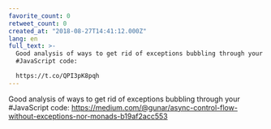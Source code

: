 ```yaml
---
favorite_count: 0
retweet_count: 0
created_at: "2018-08-27T14:41:12.000Z"
lang: en
full_text: >-
  Good analysis of ways to get rid of exceptions bubbling through your
  #JavaScript code:

  https://t.co/QPI3pK8pqh
---
```


Good analysis of ways to get rid of exceptions bubbling through your #JavaScript
code:
<https://medium.com/@gunar/async-control-flow-without-exceptions-nor-monads-b19af2acc553>
